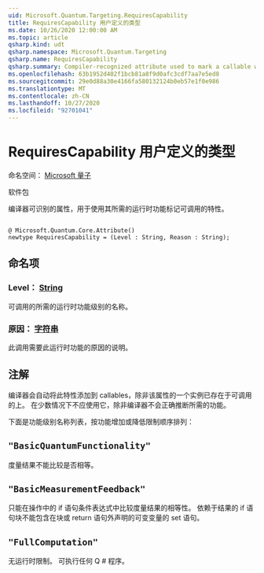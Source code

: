 ```yaml
---
uid: Microsoft.Quantum.Targeting.RequiresCapability
title: RequiresCapability 用户定义的类型
ms.date: 10/26/2020 12:00:00 AM
ms.topic: article
qsharp.kind: udt
qsharp.namespace: Microsoft.Quantum.Targeting
qsharp.name: RequiresCapability
qsharp.summary: Compiler-recognized attribute used to mark a callable with the runtime capabilities it requires.
ms.openlocfilehash: 63b1952d402f1bcb81a8f9d0afc3cdf7aa7e5ed8
ms.sourcegitcommit: 29e0d88a30e4166fa580132124b0eb57e1f0e986
ms.translationtype: MT
ms.contentlocale: zh-CN
ms.lasthandoff: 10/27/2020
ms.locfileid: "92701041"
---
```

# <a name="requirescapability-user-defined-type"></a>RequiresCapability 用户定义的类型

命名空间： [Microsoft 量子](xref:Microsoft.Quantum.Targeting)

软件包 [](https://nuget.org/packages/)


编译器可识别的属性，用于使用其所需的运行时功能标记可调用的特性。

```qsharp

@ Microsoft.Quantum.Core.Attribute()
newtype RequiresCapability = (Level : String, Reason : String);
```



## <a name="named-items"></a>命名项

### <a name="level--string"></a>Level： [String](xref:microsoft.quantum.lang-ref.string)

可调用的所需的运行时功能级别的名称。
### <a name="reason--string"></a>原因： [字符串](xref:microsoft.quantum.lang-ref.string)

此调用需要此运行时功能的原因的说明。

## <a name="remarks"></a>注解

编译器会自动将此特性添加到 callables，除非该属性的一个实例已存在于可调用的上。 在少数情况下不应使用它，除非编译器不会正确推断所需的功能。

下面是功能级别名称列表，按功能增加或降低限制顺序排列：

## `"BasicQuantumFunctionality"`

度量结果不能比较是否相等。

## `"BasicMeasurementFeedback"`

只能在操作中的 if 语句条件表达式中比较度量结果的相等性。 依赖于结果的 if 语句块不能包含在块或 return 语句外声明的可变变量的 set 语句。

## `"FullComputation"`

无运行时限制。 可执行任何 Q # 程序。